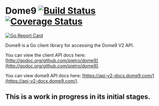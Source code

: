 # Dome9 [![Build Status](https://travis-ci.org/pietro/dome9.svg?branch=master)](https://travis-ci.org/pietro/dome9)[![Coverage Status](https://coveralls.io/repos/github/pietro/dome9/badge.svg?branch=master)](https://coveralls.io/github/pietro/dome9?branch=master)

[![Go Report Card](https://goreportcard.com/badge/github.com/pietro/dome9)](https://goreportcard.com/report/github.com/pietro/dome9)

Dome9 is a Go client library for accessing the Dome9 V2 API.

You can view the client API docs here: [http://godoc.org/github.com/pietro/dome9](http://godoc.org/github.com/pietro/dome9).

You can view dome9 API docs here: [https://api-v2-docs.dome9.com/](https://api-v2-docs.dome9.com/).

## This is a work in progress in its initial stages.

